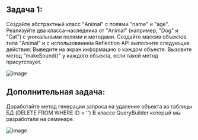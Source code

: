 ## Задача 1:
Создайте абстрактный класс "Animal" с полями "name" и "age".
Реализуйте два класса-наследника от "Animal" (например, "Dog" и "Cat") с уникальными полями и методами.
Создайте массив объектов типа "Animal" и с использованием Reflection API выполните следующие действия:
Выведите на экран информацию о каждом объекте.
Вызовите метод "makeSound()" у каждого объекта, если такой метод присутствует.

![image](https://github.com/Winniebob/Animal/assets/131287620/1379641c-7c01-4889-9125-a894ebb737c2)


 ## Дополнительная задача:

Доработайте метод генерации запроса на удаление объекта из таблицы БД (DELETE FROM <Table> WHERE ID = '<id>')
В классе QueryBuilder который мы разработали на семинаре.

![image](https://github.com/Winniebob/Animal/assets/131287620/62a6136a-8630-48b2-9865-0495814836cc)
